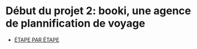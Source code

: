 # Début du projet 2: booki, une agence de plannification de voyage

- [ÉTAPE PAR ÉTAPE](https://s3.eu-west-1.amazonaws.com/course.oc-static.com/projects/Front-End+V2/P2+HTML+%26+CSS/DW+P2+V2+Etapes+cles.pdf)
